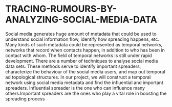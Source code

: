# TRACING-RUMOURS-BY-ANALYZING-SOCIAL-MEDIA-DATA
Social media generates huge amount of metadata that could be used to understand social information flow, identify how spreading happens, etc. Many kinds of such metadata could
be represented as temporal networks, networks that record when contacts happen, in addition to who has been in contact with whom. The field of temporal networks is still under
rapid development. There are a number of techniques to analyse social media data sets. These methods serve to identify important spreaders, characterize the behaviour of the
social media users, and map out temporal ad topological structures. In our project, we will construct a temporal network using social media metadata and find the influential and important spreaders. Influential spreader is the one who can influence many others.Important spreaders are the ones who play a vital role in boosting the spreading process
